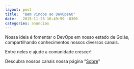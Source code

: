 ```yaml
---
layout: post
title:  "Bem vindos ao DevOpsGO"
date:   2015-11-25 16:49:59 -0300
categories: anuncios
---
```


Nossa ideia é fomentar o DevOps em nosso estado de Goiás, compartilhando conhecimentos nossos diversos canais.

Entre neles e ajude a comunidade crescer!

Descubra nossos canais nossa página "[Sobre](/sobre/)"
